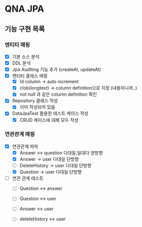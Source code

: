 # QNA JPA

## 기능 구현 목록

### 엔티티 매핑

- [x] 기본 소스 분석
- [x] DDL 분석
- [x] Jpa Auditing 기능 추가 (createAt, updateAt)
- [x] 엔티티 클래스 매핑
    - [x] Id column -> auto increment
    - [x] clob(longtext) -> column definition으로 지정 (내용이니까..)
    - [x] not null 과 같은 column definition 확인
- [x] Repository 클래스 작성
    - [x] 이미 작성되어 있음
- [x] DataJpaTest 활용한 테스트 케이스 작성
    - [x] CRUD 케이스에 대해 모두 작성

### 연관관계 매핑

- [x] 연관관계 파악
  - [x] Answer <-> question 다대일,일대다 양방향
  - [x] Answer -> user 다대일 단방향
  - [ ] DeleteHistory -> user 다대일 단방향
  - [x] Question -> user 다대일 단방향
- [ ] 연관 관계 테스트
  - [ ] Question <-> answer
  - [ ] Question <-> user
  - [ ] Answer <-> user
  - [ ] deleteHistory <-> user





